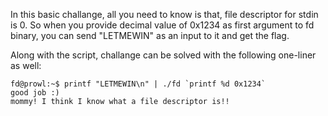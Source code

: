 In this basic challange, all you need to know is that, file descriptor for stdin is 0.
So when you provide decimal value of 0x1234 as first argument to fd binary, you can send "LETMEWIN" as an input to it and get the flag.

Along with the script, challange can be solved with the following one-liner as well:
```
fd@prowl:~$ printf "LETMEWIN\n" | ./fd `printf %d 0x1234`
good job :)
mommy! I think I know what a file descriptor is!!
```
